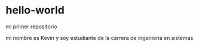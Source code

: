 # hello-world
mi primer repositorio

mi nombre es Kevin y soy estudiante de la carrera de ingenieria en sistemas
